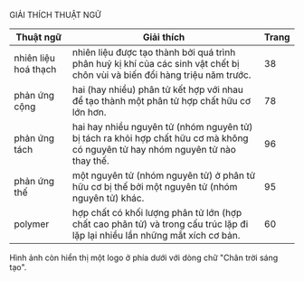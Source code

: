 GIẢI THÍCH THUẬT NGỮ

Thuật ngữ | Giải thích | Trang
--- | --- | ---
nhiên liệu hoá thạch | nhiên liệu được tạo thành bởi quá trình phân huỷ kị khí của các sinh vật chết bị chôn vùi và biến đổi hàng triệu năm trước. | 38
phản ứng cộng | hai (hay nhiều) phân tử kết hợp với nhau để tạo thành một phân tử hợp chất hữu cơ lớn hơn. | 78
phản ứng tách | hai hay nhiều nguyên tử (nhóm nguyên tử) bị tách ra khỏi hợp chất hữu cơ mà không có nguyên tử hay nhóm nguyên tử nào thay thế. | 96
phản ứng thế | một nguyên tử (nhóm nguyên tử) ở phân tử hữu cơ bị thế bởi một nguyên tử (nhóm nguyên tử) khác. | 95
polymer | hợp chất có khối lượng phân tử lớn (hợp chất cao phân tử) và trong cấu trúc lặp đi lặp lại nhiều lần những mắt xích cơ bản. | 60

Hình ảnh còn hiển thị một logo ở phía dưới với dòng chữ "Chân trời sáng tạo".
